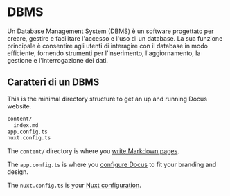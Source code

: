 # DBMS

Un Database Management System (DBMS) è un software progettato per creare, gestire e facilitare l'accesso e l'uso di un database. La sua funzione principale è consentire agli utenti di interagire con il database in modo efficiente, fornendo strumenti per l'inserimento, l'aggiornamento, la gestione e l'interrogazione dei dati.

## Caratteri di un DBMS

This is the minimal directory structure to get an up and running Docus website.

```bash
content/
  index.md
app.config.ts
nuxt.config.ts
```


The `content/` directory is where you [write Markdown pages](/introduction/writing-pages).

The `app.config.ts` is where you [configure Docus](/introduction/configuration) to fit your branding and design.


The `nuxt.config.ts` is your [Nuxt configuration](https://nuxt.com/docs/getting-started/configuration).
